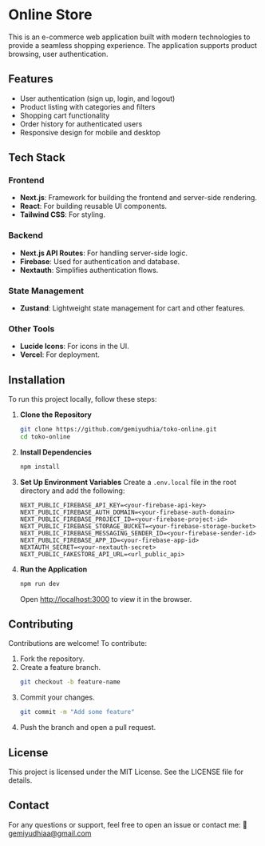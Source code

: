 # Online Store

This is an e-commerce web application built with modern technologies to provide a seamless shopping experience. The application supports product browsing, user authentication.

## Features

- User authentication (sign up, login, and logout)
- Product listing with categories and filters
- Shopping cart functionality
- Order history for authenticated users
- Responsive design for mobile and desktop

## Tech Stack

### Frontend

- **Next.js**: Framework for building the frontend and server-side rendering.
- **React**: For building reusable UI components.
- **Tailwind CSS**: For styling.

### Backend

- **Next.js API Routes**: For handling server-side logic.
- **Firebase**: Used for authentication and database.
- **Nextauth**: Simplifies authentication flows.

### State Management

- **Zustand**: Lightweight state management for cart and other features.

### Other Tools

- **Lucide Icons**: For icons in the UI.
- **Vercel**: For deployment.

## Installation

To run this project locally, follow these steps:

1. **Clone the Repository**

   ```bash
   git clone https://github.com/gemiyudhia/toko-online.git
   cd toko-online
   ```

2. **Install Dependencies**

   ```bash
   npm install
   ```

3. **Set Up Environment Variables**
   Create a `.env.local` file in the root directory and add the following:

   ```env
   NEXT_PUBLIC_FIREBASE_API_KEY=<your-firebase-api-key>
   NEXT_PUBLIC_FIREBASE_AUTH_DOMAIN=<your-firebase-auth-domain>
   NEXT_PUBLIC_FIREBASE_PROJECT_ID=<your-firebase-project-id>
   NEXT_PUBLIC_FIREBASE_STORAGE_BUCKET=<your-firebase-storage-bucket>
   NEXT_PUBLIC_FIREBASE_MESSAGING_SENDER_ID=<your-firebase-sender-id>
   NEXT_PUBLIC_FIREBASE_APP_ID=<your-firebase-app-id>
   NEXTAUTH_SECRET=<your-nextauth-secret>
   NEXT_PUBLIC_FAKESTORE_API_URL=<url_public_api>
   ```

4. **Run the Application**

   ```bash
   npm run dev
   ```

   Open [http://localhost:3000](http://localhost:3000) to view it in the browser.

## Contributing

Contributions are welcome! To contribute:

1. Fork the repository.
2. Create a feature branch.
   ```bash
   git checkout -b feature-name
   ```
3. Commit your changes.
   ```bash
   git commit -m "Add some feature"
   ```
4. Push the branch and open a pull request.

## License

This project is licensed under the MIT License. See the LICENSE file for details.

## Contact

For any questions or support, feel free to open an issue or contact me:
📧 [gemiyudhiaa@gmail.com](mailto\:gemiyudhiaa@gmail.com)
